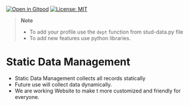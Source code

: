 [![Open in Gitpod](https://gitpod.io/button/open-in-gitpod.svg)](https://gitpod.io/#https://ganeshpatil-studenmanag-x6s49jzyzz0.ws-us63.gitpod.io/)
[![License: MIT](https://img.shields.io/badge/License-MIT-yellow.svg)](https://opensource.org/licenses/MIT) 

> **Note**
>
> - To add your profile use the `dept` function from stud-data.py file 
> - To add new features use python libraries.

# Static Data Management 

- Static Data Management collects all records statically
- Future use will collect data dynamically. 
- We are working Website to make t more customized and friendly for everyone.
